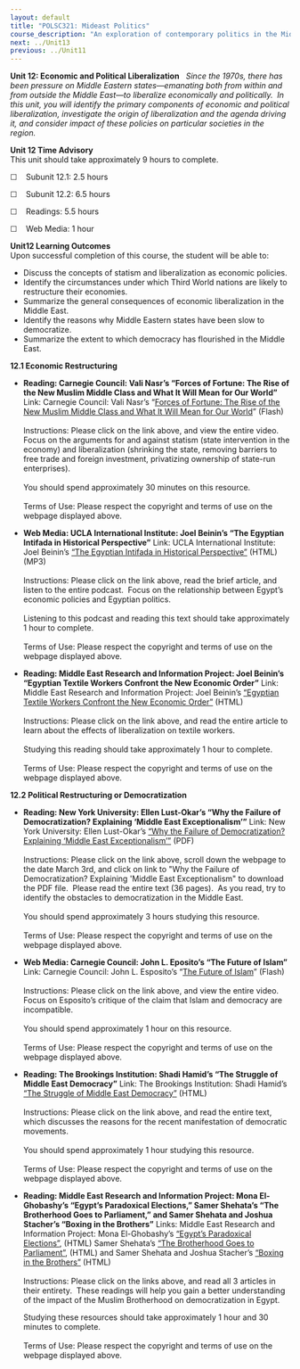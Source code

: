 ```yaml
---
layout: default
title: "POLSC321: Mideast Politics"
course_description: "An exploration of contemporary politics in the Middle East, examining the salient geographical, historical, and religious features of the area. Analyzes the role of political elites, the Arab-Israeli conflict, gender politics, and factors that have inhibited the growth of democracy."
next: ../Unit13
previous: ../Unit11
---
```

**Unit 12: Economic and Political Liberalization** <span
id="12"></span> 
*Since the 1970s, there has been pressure on Middle Eastern
states—emanating both from within and from outside the Middle East—to
liberalize economically and politically.  In this unit, you will
identify the primary components of economic and political
liberalization, investigate the origin of liberalization and the agenda
driving it, and consider impact of these policies on particular
societies in the region.*

**Unit 12 Time Advisory**  
This unit should take approximately 9 hours to complete.

  
 ☐    Subunit 12.1: 2.5 hours

  
 ☐    Subunit 12.2: 6.5 hours

  
 ☐    Readings: 5.5 hours  
  
 ☐    Web Media: 1 hour

**Unit12 Learning Outcomes**  
Upon successful completion of this course, the student will be able
to:  
-   Discuss the concepts of statism and liberalization as economic
    policies.
-   Identify the circumstances under which Third World nations are
    likely to restructure their economies.
-   Summarize the general consequences of economic liberalization in the
    Middle East.
-   Identify the reasons why Middle Eastern states have been slow to
    democratize.
-   Summarize the extent to which democracy has flourished in the Middle
    East.

**12.1 Economic Restructuring** <span id="12.1"></span> 
-   **Reading: Carnegie Council: Vali Nasr’s “Forces of Fortune: The
    Rise of the New Muslim Middle Class and What It Will Mean for Our
    World”**
    Link: Carnegie Council: Vali Nasr’s “[Forces of Fortune: The Rise of
    the New Muslim Middle Class and What It Will Mean for Our
    World](http://www.carnegiecouncil.org/studio/multimedia/20091214/index.html#section-19148)”
    (Flash)  
        
     Instructions: Please click on the link above, and view the entire
    video.  Focus on the arguments for and against statism (state
    intervention in the economy) and liberalization (shrinking the
    state, removing barriers to free trade and foreign investment,
    privatizing ownership of state-run enterprises).  
        
     You should spend approximately 30 minutes on this resource.  
        
     Terms of Use: Please respect the copyright and terms of use on the
    webpage displayed above.

-   **Web Media: UCLA International Institute: Joel Beinin’s “The
    Egyptian Intifada in Historical Perspective”**
    Link: UCLA International Institute: Joel Beinin’s [“The Egyptian
    Intifada in Historical
    Perspective”](http://www.international.ucla.edu/news/article.asp?parentid=119964)
    (HTML) (MP3)  
        
     Instructions: Please click on the link above, read the brief
    article, and listen to the entire podcast.  Focus on the
    relationship between Egypt’s economic policies and Egyptian
    politics.  
        
     Listening to this podcast and reading this text should take
    approximately 1 hour to complete.  
        
     Terms of Use: Please respect the copyright and terms of use on the
    webpage displayed above.

-   **Reading: Middle East Research and Information Project: Joel
    Beinin’s “Egyptian Textile Workers Confront the New Economic
    Order”**
    Link: Middle East Research and Information Project: Joel Beinin’s
    [“Egyptian Textile Workers Confront the New Economic
    Order”](http://www.merip.org/mero/mero032507) (HTML)  
        
     Instructions: Please click on the link above, and read the entire
    article to learn about the effects of liberalization on textile
    workers.  
        
     Studying this reading should take approximately 1 hour to
    complete.  
        
     Terms of Use: Please respect the copyright and terms of use on the
    webpage displayed above.

**12.2 Political Restructuring or Democratization** <span
id="12.2"></span> 
-   **Reading: New York University: Ellen Lust-Okar’s “Why the Failure
    of Democratization? Explaining ‘Middle East Exceptionalism’”**
    Link: New York University: Ellen Lust-Okar’s [“Why the Failure of
    Democratization? Explaining ‘Middle East
    Exceptionalism’”](http://www.nyu.edu/gsas/dept/politics/seminars_s03.shtml)
    (PDF)  
        
     Instructions: Please click on the link above, scroll down the
    webpage to the date March 3rd, and click on link to "Why the Failure
    of Democratization? Explaining 'Middle East Exceptionalism" to
    download the PDF file.  Please read the entire text (36 pages).  As
    you read, try to identify the obstacles to democratization in the
    Middle East.  
        
     You should spend approximately 3 hours studying this resource.  
        
     Terms of Use: Please respect the copyright and terms of use on the
    webpage displayed above.

-   **Web Media: Carnegie Council: John L. Eposito’s “The Future of
    Islam”**
    Link: Carnegie Council: John L. Esposito’s “[The Future of
    Islam](http://www.carnegiecouncil.org/studio/multimedia/20100203/000294?withOthers=1)”
    (Flash)  
         
     Instructions: Please click on the link above, and view the entire
    video.  Focus on Esposito’s critique of the claim that Islam and
    democracy are incompatible.  
        
     You should spend approximately 1 hour on this resource.  
        
     Terms of Use: Please respect the copyright and terms of use on the
    webpage displayed above.

-   **Reading: The Brookings Institution: Shadi Hamid’s “The Struggle of
    Middle East Democracy”**
    Link: The Brookings Institution: Shadi Hamid’s [“The Struggle of
    Middle East
    Democracy”](http://www.brookings.edu/articles/2011/0426_middle_east_hamid.aspx)
    (HTML)  
        
     Instructions: Please click on the link above, and read the entire
    text, which discusses the reasons for the recent manifestation of
    democratic movements.  
        
     You should spend approximately 1 hour studying this resource.  
        
     Terms of Use: Please respect the copyright and terms of use on the
    webpage displayed above.

-   **Reading: Middle East Research and Information Project: Mona
    El-Ghobashy’s “Egypt’s Paradoxical Elections,” Samer Shehata’s “The
    Brotherhood Goes to Parliament,” and Samer Shehata and Joshua
    Stacher’s “Boxing in the Brothers”**
    Links: Middle East Research and Information Project: Mona
    El-Ghobashy’s [“Egypt’s Paradoxical
    Elections”](http://www.merip.org/mer/mer238/egypts-paradoxical-elections),
    (HTML) Samer Shehata’s [“The Brotherhood Goes to
    Parliament”](http://www.merip.org/mer/mer240/brotherhood-goes-parliament),
    (HTML) and Samer Shehata and Joshua Stacher’s [“Boxing in the
    Brothers”](http://www.merip.org/mero/mero080807) (HTML)  
        
     Instructions: Please click on the links above, and read all 3
    articles in their entirety.  These readings will help you gain a
    better understanding of the impact of the Muslim Brotherhood on
    democratization in Egypt.  
      
     Studying these resources should take approximately 1 hour and 30
    minutes to complete.  
        
     Terms of Use: Please respect the copyright and terms of use on the
    webpage displayed above.


